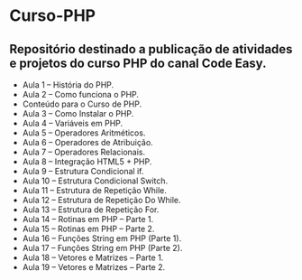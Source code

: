 # Curso-PHP

## Repositório destinado a publicação de atividades e projetos do curso PHP do canal Code Easy.

- Aula 1 – História do PHP.
- Aula 2 – Como funciona o PHP.
- Conteúdo para o Curso de PHP.
- Aula 3 – Como Instalar o PHP.
- Aula 4 – Variáveis em PHP.
- Aula 5 – Operadores Aritméticos.
- Aula 6 – Operadores de Atribuição.
- Aula 7 – Operadores Relacionais.
- Aula 8 – Integração HTML5 + PHP.
- Aula 9 – Estrutura Condicional if.
- Aula 10 – Estrutura Condicional Switch.
- Aula 11 – Estrutura de Repetição While.
- Aula 12 – Estrutura de Repetição Do While.
- Aula 13 – Estrutura de Repetição For.
- Aula 14 – Rotinas em PHP – Parte 1.
- Aula 15 – Rotinas em PHP – Parte 2.
- Aula 16 – Funções String em PHP (Parte 1).
- Aula 17 – Funções String em PHP (Parte 2).
- Aula 18 – Vetores e Matrizes – Parte 1.
- Aula 19 – Vetores e Matrizes – Parte 2.
